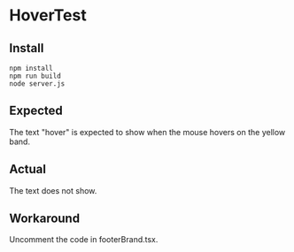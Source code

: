# HoverTest

## Install
```
npm install
npm run build
node server.js
```

## Expected
The text "hover" is expected to show when the mouse hovers on the yellow band.

## Actual
The text does not show.

## Workaround
Uncomment the code in footerBrand.tsx.
